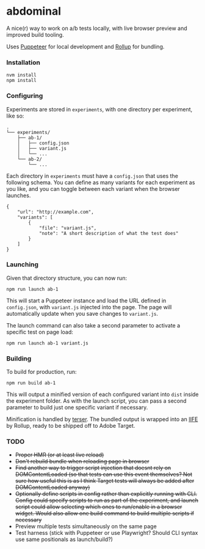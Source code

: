 # abdominal

A nice(r) way to work on a/b tests locally, with live browser preview and improved build tooling.

Uses [Puppeteer](https://pptr.dev/) for local development and [Rollup](https://rollupjs.org/) for bundling.

### Installation

```
nvm install
npm install
```

### Configuring

Experiments are stored in `experiments`, with one directory per experiment, like so:

```
.
└── experiments/
    ├── ab-1/
    │   ├── config.json
    │   ├── variant.js
    │   └── ...
    └── ab-2/
        └── ...
```

Each directory in `experiments` must have a `config.json` that uses the following schema. You can define as many variants for each experiment as you like, and you can toggle between each variant when the browser launches.

```
{
    "url": "http://example.com",
    "variants": [
        {
            "file": "variant.js",
            "note": "A short description of what the test does"
        }
    ]
}
```

### Launching

Given that directory structure, you can now run:

```
npm run launch ab-1
```

This will start a Puppeteer instance and load the URL defined in `config.json`, with `variant.js` injected into the page. The page will automatically update when you save changes to `variant.js`.

The launch command can also take a second parameter to activate a specific test on page load:

```
npm run launch ab-1 variant.js
```

### Building

To build for production, run:

```
npm run build ab-1
```

This will output a minified version of each configured variant into `dist` inside the experiment folder. As with the launch script, you can pass a second parameter to build just one specific variant if necessary.

Minification is handled by [terser](https://terser.org/). The bundled output is wrapped into an [IIFE](https://developer.mozilla.org/en-US/docs/Glossary/IIFE) by Rollup, ready to be shipped off to Adobe Target.

### TODO

- ~~Proper HMR (or at least live reload)~~
- ~~Don't rebuild bundle when reloading page in browser~~
- ~~Find another way to trigger script injection that doesnt rely on DOMContentLoaded (so that tests can use this event themselves? Not sure how useful this is as I think Target tests will always be added after DOMContentLoaded anyway)~~
- ~~Optionally define scripts in config rather than explicitly running with CLI. Config could specify scripts to run as part of the experiment, and launch script could allow selecting which ones to run/enable in a browser widget. Would also allow one build command to build multiple scripts if necessary~~
- Preview multiple tests simultaneously on the same page
- Test harness (stick with Puppeteer or use Playwright? Should CLI syntax use same positionals as launch/build?)
